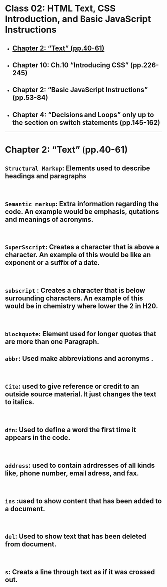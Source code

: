 # Class 02: HTML Text, CSS Introduction, and Basic JavaScript Instructions

- ## [Chapter 2: “Text” (pp.40-61)](#html1)
- ## Chapter 10: Ch.10 “Introducing CSS” (pp.226-245)
- ## Chapter 2: “Basic JavaScript Instructions” (pp.53-84)
- ## Chapter 4: “Decisions and Loops” only up to the section on switch statements (pp.145-162)
---
# <a name ="html1">Chapter 2: “Text” (pp.40-61)</a>

## `Structural Markup`: Elements used to describe headings and paragraphs
<br>

## `Semantic markup`: Extra information regarding the code. An example would be emphasis, qutations and meanings of acronyms.
<br>

## `SuperSscript`: Creates a character that is above a character. An example of this would be like an exponent or a suffix of a date.
<br>

##  `subscript` : Creates a character that is below surrounding characters. An example of this would be in chemistry where lower the 2 in H20.
<br>

##  `blockquote`: Element used for longer quotes that are more than one Paragraph.

## `abbr`: Used make abbreviations and acronyms .
<br>

## `Cite`: used to give reference or credit to an outside source material. It just changes the text to italics.
<br>

## `dfn`: Used to define a word the first time it appears in the code.
<br>

## `address`: used to contain adrdresses of all kinds like, phone number, email adress, and fax.
<br>

## `ins` :used to show content that has been added to a document.
<br>

## `del`: Used to show text that has been deleted from document.
<br>

## `s`: Creats a line through text as if it was crossed out.
